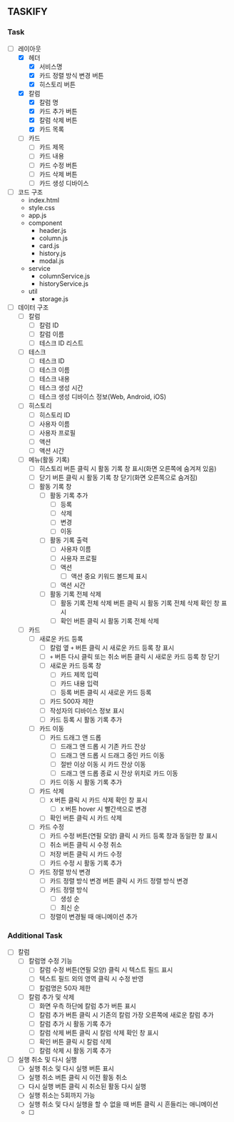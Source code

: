 ## TASKIFY

### Task

- [ ] 레이아웃
  - [x] 헤더
    - [x] 서비스명
    - [x] 카드 정렬 방식 변경 버튼
    - [x] 히스토리 버튼
  - [x] 칼럼
    - [x] 칼럼 명
    - [x] 카드 추가 버튼
    - [x] 칼럼 삭제 버튼
    - [x] 카드 목록
  - [ ] 카드
    - [ ] 카드 제목
    - [ ] 카드 내용
    - [ ] 카드 수정 버튼
    - [ ] 카드 삭제 버튼
    - [ ] 카드 생성 디바이스
- [ ] 코드 구조
  - index.html
  - style.css
  - app.js
  - component
    - header.js
    - column.js
    - card.js
    - history.js
    - modal.js
  - service
    - columnService.js
    - historyService.js
  - util
    - storage.js
- [ ] 데이터 구조
  - [ ] 칼럼
    - [ ] 칼럼 ID
    - [ ] 칼럼 이름
    - [ ] 테스크 ID 리스트
  - [ ] 테스크
    - [ ] 테스크 ID
    - [ ] 테스크 이름
    - [ ] 테스크 내용
    - [ ] 테스크 생성 시간
    - [ ] 테스크 생성 디바이스 정보(Web, Android, iOS)
  - [ ] 히스토리
    - [ ] 히스토리 ID
    - [ ] 사용자 이름
    - [ ] 사용자 프로필
    - [ ] 액션
    - [ ] 액션 시간
  - [ ] 메뉴(활동 기록)
    - [ ] 히스토리 버튼 클릭 시 활동 기록 창 표시(화면 오른쪽에 숨겨져 있음)
    - [ ] 닫기 버튼 클릭 시 활동 기록 창 닫기(화면 오른쪽으로 숨겨짐)
    - [ ] 활동 기록 창
      - [ ] 활동 기록 추가
        - [ ] 등록
        - [ ] 삭제
        - [ ] 변경
        - [ ] 이동
      - [ ] 활동 기록 출력
        - [ ] 사용자 이름
        - [ ] 사용자 프로필
        - [ ] 액션
          - [ ] 액션 중요 키워드 볼드체 표시
        - [ ] 액션 시간
      - [ ] 활동 기록 전체 삭제
        - [ ] 활동 기록 전체 삭제 버튼 클릭 시 활동 기록 전체 삭제 확인 창 표시
        - [ ] 확인 버튼 클릭 시 활동 기록 전체 삭제
  - [ ] 카드
    - [ ] 새로운 카드 등록
      - [ ] 칼럼 옆 `+` 버튼 클릭 시 새로운 카드 등록 창 표시
      - [ ] `+` 버튼 다시 클릭 또는 취소 버튼 클릭 시 새로운 카드 등록 창 닫기
      - [ ] 새로운 카드 등록 창
        - [ ] 카드 제목 입력
        - [ ] 카드 내용 입력
        - [ ] 등록 버튼 클릭 시 새로운 카드 등록
      - [ ] 카드 500자 제한
      - [ ] 작성자의 디바이스 정보 표시
      - [ ] 카드 등록 시 활동 기록 추가
    - [ ] 카드 이동
      - [ ] 카드 드래그 앤 드롭
        - [ ] 드래그 앤 드롭 시 기존 카드 잔상
        - [ ] 드래그 앤 드롭 시 드래그 중인 카드 이동
        - [ ] 절반 이상 이동 시 카드 잔상 이동
        - [ ] 드래그 앤 드롭 종료 시 잔상 위치로 카드 이동
      - [ ] 카드 이동 시 활동 기록 추가
    - [ ] 카드 삭제
      - [ ] `X` 버튼 클릭 시 카드 삭제 확인 창 표시
        - [ ] `X` 버튼 hover 시 빨간색으로 변경
      - [ ] 확인 버튼 클릭 시 카드 삭제
    - [ ] 카드 수정
      - [ ] 카드 수정 버튼(연필 모양) 클릭 시 카드 등록 창과 동일한 창 표시
      - [ ] 취소 버튼 클릭 시 수정 취소
      - [ ] 저장 버튼 클릭 시 카드 수정
      - [ ] 카드 수정 시 활동 기록 추가
    - [ ] 카드 정렬 방식 변경
      - [ ] 카드 정렬 방식 변경 버튼 클릭 시 카드 정렬 방식 변경
      - [ ] 카드 정렬 방식
        - [ ] 생성 순
        - [ ] 최신 순
      - [ ] 정렬이 변경될 때 애니메이션 추가

### Additional Task

- [ ] 칼럼
  - [ ] 칼럼명 수정 기능
    - [ ] 칼럼 수정 버튼(연필 모양) 클릭 시 텍스트 필드 표시
    - [ ] 텍스트 필드 외의 영역 클릭 시 수정 반영
    - [ ] 칼럼명은 50자 제한
  - [ ] 칼럼 추가 및 삭제
    - [ ] 화면 우측 하단에 칼럼 추가 버튼 표시
    - [ ] 칼럼 추가 버튼 클릭 시 기존의 칼럼 가장 오른쪽에 새로운 칼럼 추가
    - [ ] 칼럼 추가 시 활동 기록 추가
    - [ ] 칼럼 삭제 버튼 클릭 시 칼럼 삭제 확인 창 표시
    - [ ] 확인 버튼 클릭 시 칼럼 삭제
    - [ ] 칼럼 삭제 시 활동 기록 추가
- [ ] 실행 취소 및 다시 실행
  - [ ] 실행 취소 및 다시 실행 버튼 표시
  - [ ] 실행 취소 버튼 클릭 시 이전 활동 취소
  - [ ] 다시 실행 버튼 클릭 시 취소된 활동 다시 실행
  - [ ] 실행 취소는 5회까지 가능
  - [ ] 실행 취소 및 다시 실행을 할 수 없을 때 버튼 클릭 시 흔들리는 애니메이션
  - [ ]
